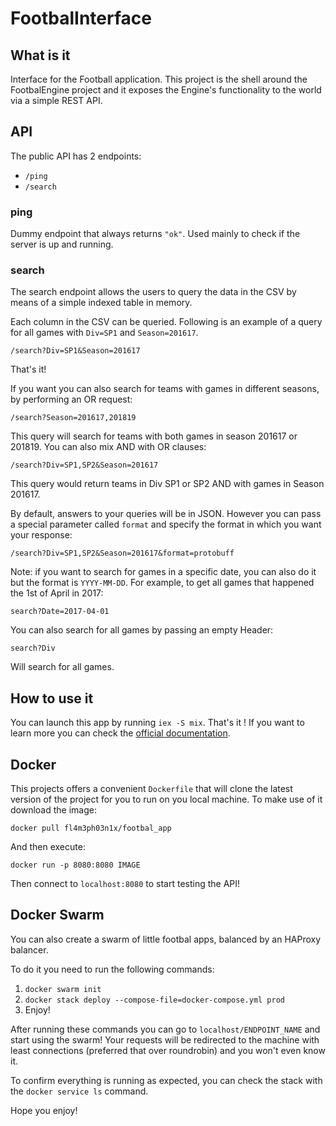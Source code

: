 # FootbalInterface

## What is it

Interface for the Football application. This project is the shell around the
FootbalEngine project and it exposes the Engine's functionality to the world via
a simple REST API.

## API

The public API has 2 endpoints:

- `/ping` 
- `/search`

### ping

Dummy endpoint that always returns `"ok"`. Used mainly to check if
the server is up and running.

### search

The search endpoint allows the users to query the data in the CSV by means of a
simple indexed table in memory.

Each column in the CSV can be queried. Following is an example of a query for
all games with `Div=SP1` and `Season=201617`.

`/search?Div=SP1&Season=201617`

That's it!

If you want you can also search for teams with games in different seasons, by
performing an OR request:

`/search?Season=201617,201819`

This query will search for teams with both games in season 201617 or 201819.
You can also mix AND with OR clauses:

`/search?Div=SP1,SP2&Season=201617`

This query would return teams in Div SP1 or SP2 AND with games in Season 201617.

By default, answers to your queries will be in JSON. However you can pass a
special parameter called `format` and specify the format in which you want your
response:

`/search?Div=SP1,SP2&Season=201617&format=protobuff`

Note: if you want to search for games in a specific date, you can also do it but
the format is `YYYY-MM-DD`. For example, to get all games that happened the 1st
of April in 2017:

`search?Date=2017-04-01`

You can also search for all games by passing an empty Header:

`search?Div`

Will search for all games.

## How to use it

You can launch this app by running `iex -S mix`. That's it !
If you want to learn more you can check the [official documentation](https://fl4m3ph03n1x.github.io/footbal_interface/api-reference.html).

## Docker

This projects offers a convenient `Dockerfile` that will clone the latest
version of the project for you to run on you local machine. To make use of it
download the image:

`docker pull fl4m3ph03n1x/footbal_app`

And then execute:

`docker run -p 8080:8080 IMAGE`

Then connect to `localhost:8080` to start testing the API!

## Docker Swarm

You can also create a swarm of little footbal apps, balanced by an HAProxy
balancer.

To do it you need to run the following commands:

1. `docker swarm init`
2. `docker stack deploy --compose-file=docker-compose.yml prod`
3. Enjoy!

After running these commands you can go to `localhost/ENDPOINT_NAME` and start
using the swarm! Your requests will be redirected to the machine with least
connections (preferred that over roundrobin) and you won't even know it.

To confirm everything is running as expected, you can check the stack with the
`docker service ls` command.

Hope you enjoy!
